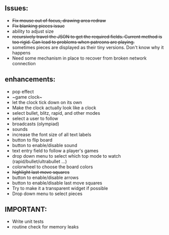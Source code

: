 ## Issues:

* ~~Fix mouse out of focus, drawing area redraw~~
* ~~Fix blanking pieces issue~~
* ability to adjust size
* ~~recursively travel the JSON to get the required fields. Current method is too rigid. Can lead to problems when patreons are playing.~~
* sometimes pieces are displayed as their tiny versions. Don't know why it happens
* Need some mechanism in place to recover from broken network connection

## enhancements:

* pop effect
* ~game clock~
* let the clock tick down on its own
* Make the clock actually look like a clock
* select bullet, blitz, rapid, and other modes
* select a user to follow
* broadcasts (olympiad)
* sounds
* increase the font size of all text labels
* button to flip board
* button to enable/disable sound
* text entry field to follow a player's games
* drop down menu to select which top mode to watch (rapid/bullet/ultrabullet ...)
* colorwheel to choose the board colors
* ~~highlight last move squares~~
* button to enable/disable arrows
* button to enable/disable last move squares
* Try to make it a transparent widget if possible
* Drop down menu to select pieces

## IMPORTANT:
* Write unit tests
* routine check for memory leaks
